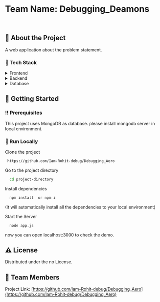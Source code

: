 # Team Name: Debugging_Deamons

<div align="center">


<!-- Badges -->
<!-- <p>
  <a href="https://github.com/chintan-golakiya/online-exam-portal/graphs/contributors">
    <img src="https://img.shields.io/github/contributors/chintan-golakiya/online-exam-portal" alt="contributors" />
  </a>
  <a href="">
    <img src="https://img.shields.io/github/last-commit/chintan-golakiya/online-exam-portal" alt="last update" />
  </a>
  <a href="https://github.com/chintan-golakiya/online-exam-portal/network/members">
    <img src="https://img.shields.io/github/forks/chintan-golakiya/online-exam-portal" alt="forks" />
  </a>
  <a href="https://github.com/chintan-golakiya/online-exam-portal/stargazers">
    <img src="https://img.shields.io/github/stars/chintan-golakiya/online-exam-portal" alt="stars" />
  </a>
  <a href="https://github.com/chintan-golakiya/online-exam-portal/issues/">
    <img src="https://img.shields.io/github/issues/chintan-golakiya/online-exam-portal" alt="open issues" />
  </a>
</p>
    -->

</div>

<br />



<!-- About the Project -->
## :star2: About the Project
 A web application about the problem statement. 
 
<!-- TechStack -->
### :space_invader: Tech Stack

<details>
  <summary>Frontend</summary>
  <ul>
    <li><a href="https://html.com/html5/">HTML 5</a></li>
     <li><a href="https://developer.mozilla.org/en-US/docs/Web/JavaScript">Javascript</a></li>
    <li><a href="https://www.css3.com/">CSS 3</a></li>
  </ul>
</details>

<details>
  <summary>Backend</summary>
  <ul>
    <li><a href="https://www.nodejs.org">Node.js</a></li>
    <li><a href="https://www.expressjs.com/">Express.js</a></li>
         <li><a href="https://ejs.co/">EJS</a></li>
  </ul>
</details>

<details>
<summary>Database</summary>
  <ul>
    <li><a href="https://www.mongodb.com/">MongoDB</a></li>
  </ul>
</details>


<!-- Features -->
<!-- ###  Features -->

<!-- Getting Started -->
## 	:toolbox: Getting Started

<!-- Prerequisites -->
### :bangbang: Prerequisites

This project uses MongoDB as database. please install mongodb server in local environment.

<!-- Run Locally -->
### :running: Run Locally

Clone the project

```bash
 https://github.com/Iam-Rohit-debug/Debugging_Aero
```

Go to the project directory

```bash
  cd project-directory
```

Install dependencies

```bash
  npm install  or npm i

```
(It will automatically install all the dependencies to your local environment)

Start the Server

```bash
  node app.js
```
now you can open localhost:3000 to check the demo.
<!-- To Do -->
<!-- ## :notes: to-do
  <ul>
  <li> add more features </li>
  </ul> -->

<!-- License -->
## :warning: License

Distributed under the no License. 


<!-- Contact -->
## :handshake: Team Members
<!-- 
Rohit Kumar - [@_chint4n_](https://twitter.com/_chint4n_) - golakiyachintan24@gmail.com /n
Rohit Kumar - [@_chint4n_](https://twitter.com/_chint4n_) - golakiyachintan24@gmail.com
Rohit Kumar - [@_chint4n_](https://twitter.com/_chint4n_) - golakiyachintan24@gmail.com
Rohit Kumar - [@_chint4n_](https://twitter.com/_chint4n_) - golakiyachintan24@gmail.com
 -->
Project Link: [https://github.com/Iam-Rohit-debug/Debugging_Aero](https://github.com/Iam-Rohit-debug/Debugging_Aero)


